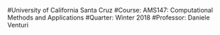#University of California Santa Cruz
#Course: AMS147: Computational Methods and Applications
#Quarter: Winter 2018
#Professor: Daniele Venturi
